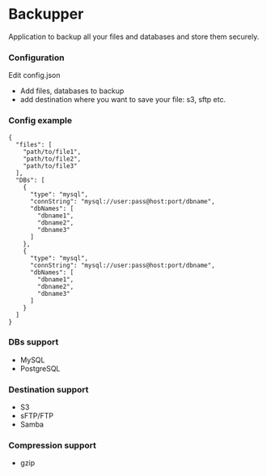 # Backupper

Application to backup all your files and databases and store them securely.

### Configuration

Edit config.json

- Add files, databases to backup
- add destination where you want to save your file: s3, sftp etc.

### Config example

```
{
  "files": [
    "path/to/file1",
    "path/to/file2",
    "path/to/file3"
  ],
  "DBs": [
    {
      "type": "mysql",
      "connString": "mysql://user:pass@host:port/dbname",
      "dbNames": [
        "dbname1",
        "dbname2",
        "dbname3"
      ]
    },
    {
      "type": "mysql",
      "connString": "mysql://user:pass@host:port/dbname",
      "dbNames": [
        "dbname1",
        "dbname2",
        "dbname3"
      ]
    }
  ]
}
```

### DBs support

- MySQL
- PostgreSQL

### Destination support

- S3
- sFTP/FTP
- Samba

### Compression support

- gzip
